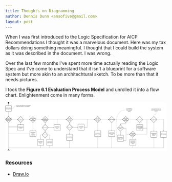 ```yaml
---
title: Thoughts on Diagramming
author: Dennis Dunn <ansofive@gmail.com>
layout: post
---
```


When I was first introduced to the Logic Specification for AICP Recommendations
I thought it was a marvelous document. Here was my tax dollars doing something 
meaningful. I thought that I could build the system as it was described in the 
document. I was wrong.

Over the last few months I've spent more time actually reading the Logic Spec 
and I've come to understand that it isn't a blueprint for a software system
but more akin to an architechtural sketch. To be more than that it needs pictures.

I took the **Figure 6.1 Evaluation Process Model** and unrolled it into a flow
chart. Enlightenment come in many forms.

![Fig 6.1 Flowchart](/assets/evaluation-process-model.png)
### Resources
- [Draw.io](https://app.diagrams.net/)
